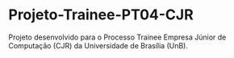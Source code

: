 # Projeto-Trainee-PT04-CJR
Projeto desenvolvido para o Processo Trainee Empresa Júnior de Computação (CJR) da Universidade de Brasília (UnB).
